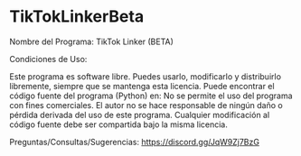 # TikTokLinkerBeta

Nombre del Programa: TikTok Linker (BETA)

Condiciones de Uso:

Este programa es software libre. Puedes usarlo, modificarlo y distribuirlo libremente, siempre que se mantenga esta licencia.
Puede encontrar el código fuente del programa (Python) en:
No se permite el uso del programa con fines comerciales.
El autor no se hace responsable de ningún daño o pérdida derivada del uso de este programa.
Cualquier modificación al código fuente debe ser compartida bajo la misma licencia.

Preguntas/Consultas/Sugerencias: https://discord.gg/JqW9Zj7BzG
